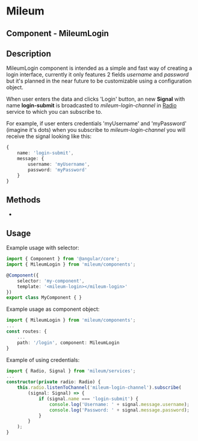 # Mileum

## Component - MileumLogin

Description
-----------

MileumLogin component is intended as a simple and fast way of creating a login interface, currently it only features 2 fields _username_ and _password_ but it's planned in the near future to be customizable using a configuration object.

When user enters the data and clicks 'Login' button, an new **Signal** with name **login-submit** is broadcasted to _mileum-login-channel_ in [Radio](https://github.com/CodeMileu/mileum/tree/master/src/services/radio) service to which you can subscribe to.

For example, if user enters credentials 'myUsername' and 'myPassword' (imagine it's dots) when you
subscribe to _mileum-login-channel_ you will receive the signal looking like this:

```Typescript
{
    name: 'login-submit',
    message: {
        username: 'myUsername',
        password: 'myPassword'
    }
}
```

Methods
-------

-

Usage
-----

Example usage with selector:

```Typescript
import { Component } from '@angular/core';
import { MileumLogin } from 'mileum/components';

@Component({
    selector: 'my-component',
    template: '<mileum-login></mileum-login>'
})
export class MyComponent { }
```

Example usage as component object:

```Typescript
import { MileumLogin } from 'mileum/components';
...
const routes: {
    ...
    path: '/login', component: MileumLogin
}
```

Example of using credentials:

```Typescript
import { Radio, Signal } from 'mileum/services';
...
constructor(private radio: Radio) {
    this.radio.listenToChannel('mileum-login-channel').subscribe(
        (signal: Signal) => {
            if (signal.name === 'login-submit') {
                console.log('Username: ' + signal.message.username);
                console.log('Password: ' + signal.message.password);
            }
        }
    );
}
```
